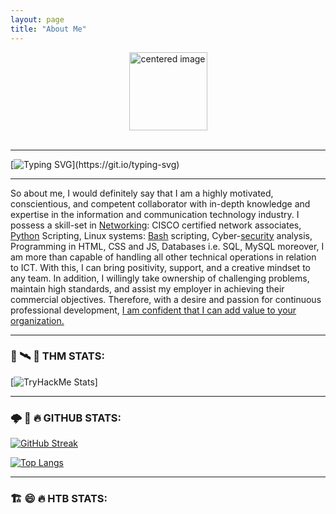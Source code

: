 ```yaml
---
layout: page
title: "About Me"
---
```


<div id="header" align="center">
           <center>
           <img src="https://media.giphy.com/media/MDb3XyNxoa3Yy7BpPr/giphy.gif" alt="centered image" width="125"/>
           </center>
<br>
<img src="https://komarev.com/ghpvc/?username=ProtocolWhisperer01&style=flat-square&color=blue" alt=""/>

</div>

---
  
[![Typing SVG](https://readme-typing-svg.herokuapp.com?font=Fira+Code&pause=1000&width=435&height=35&lines=Hi+There+%F0%9F%91%8B+!++Thank+you+for+visiting.)](https://git.io/typing-svg) 

---

So about me, I would definitely say that I am a highly motivated, conscientious, and competent collaborator with in-depth knowledge and expertise in the information and communication technology industry. I possess a skill-set in [Networking](): CISCO certified network associates, [Python](https://pyhon.org) Scripting, Linux systems: [Bash]() scripting, Cyber-[security]() analysis, Programming in HTML, CSS and JS, Databases i.e. SQL, MySQL moreover, I am more than capable of handling all other technical operations in relation to ICT. With this, I can bring positivity, support, and a creative mindset to any team. In addition, I willingly take ownership of challenging problems, maintain high standards, and assist my employer in achieving their commercial objectives. Therefore, with a desire and passion for continuous professional development, [I am confident that I can add value to your organization.]()

---

### 👼 🛰️ 🥲 THM STATS:

[![TryHackMe Stats](https://tryhackme.com/badge/1217921)]

---

### 🌩️ 🌳 🔥 GITHUB STATS:

[![GitHub Streak](http://github-readme-streak-stats.herokuapp.com?user=ProtocolWhisperer01&theme=dark&background=000000)](https://git.io/streak-stats)

[![Top Langs](https://github-readme-stats.vercel.app/api/top-langs/?username=ProtocolWhisperer01&layout=compact&theme=vision-friendly-dark)](https://github.com/anuraghazra/github-readme-stats)

---

### 🏗️ 😄 🔥 HTB STATS:

